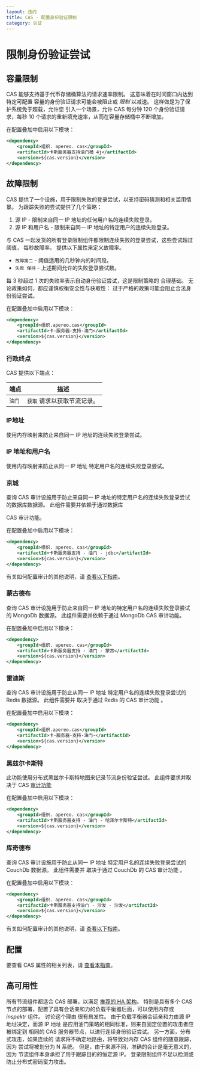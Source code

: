 ```yaml
---
layout: 违约
title: CAS - 配置身份验证限制
category: 认证
---
```


# 限制身份验证尝试

## 容量限制

CAS 能够支持基于代币存储桶算法的请求速率限制。 这意味着在时间窗口内达到特定可配置 容量的身份验证请求可能会被阻止或 _限制_ 以减速。 这样做是为了保护系统免于超载，允许您 引入一个场景，允许 CAS 每分钟 120 个身份验证请求，每秒 10 个请求的重新填充速率，从而在容量存储桶中不断增加。

在配置叠加中启用以下模块：

```xml
<dependency>
    <groupId>组织. apereo. cas</groupId>
    <artifactId>卡斯服务器支持油门桶 4j</artifactId>
    <version>${cas.version}</version>
</dependency>
```

## 故障限制

CAS 提供了一个设施，用于限制失败的登录尝试，以支持密码猜测和相关滥用情景。 为跟踪失败的尝试提供了几个策略：

1. 源 IP - 限制来自同一 IP 地址的任何用户名的连续失败登录。
2. 源 IP 和用户名 - 限制来自同一 IP 地址的特定用户的连续失败登录。

与 CAS 一起发货的所有登录限制组件都限制连续失败的登录尝试，这些尝试超过阈值， 每秒故障率。 提供以下属性来定义故障率。

* `故障第二` - 阈值适用的几秒钟内的时间段。
* `失败 保持` - 上述期间允许的失败登录尝试数。

每 3 秒超过 1 次的失败率表示自动身份验证尝试，这是限制策略的 合理基础。 无论政策如何，都应谨慎权衡安全性与获取性： 过于严格的政策可能会阻止合法身份验证尝试。

在配置叠加中启用以下模块：

```xml
<dependency>
    <groupId>组织.apereo.cas</groupId>
    <artifactId>卡-服务器-支持-油门</artifactId>
    <version>${cas.version}</version>
</dependency>
```

### 行政终点

CAS 提供以下端点：

| 端点   | 描述              |
| ---- | --------------- |
| `油门` | `获取` 请求以获取节流记录。 |

### IP地址

使用内存映射来防止来自同一 IP 地址的连续失败登录尝试。

### IP 地址和用户名

使用内存映射来防止从同一 IP 地址 特定用户名的连续失败登录尝试。

### 京城

查询 CAS 审计设施用于防止来自同一 IP 地址的特定用户名的连续失败登录尝试的数据库数据源。 此组件需要并依赖于通过数据库</a>

CAS 审计功能。</p> 

在配置叠加中启用以下模块：



```xml
<dependency>
    <groupId>组织. apereo. cas</groupId>
    <artifactId>卡斯服务器支持 - 油门 - jdbc</artifactId>
    <version>${cas.version}</version>
</dependency>
```


有关如何配置审计的其他说明，请 [查看以下指南](Audits.html)。



### 蒙古德布

查询 CAS 审计设施用于防止来自同一 IP 地址的特定用户名的连续失败登录尝试的 MongoDb 数据源。 此组件需要并依赖于通过 MongoDb</a> CAS 审计功能。</p> 

在配置叠加中启用以下模块：



```xml
<dependency>
    <groupId>组织. apereo. cas</groupId>
    <artifactId>卡斯服务器支持 - 油门 - 蒙古</artifactId>
    <version>${cas.version}</version>
</dependency>
```




### 雷迪斯

查询 CAS 审计设施用于防止从同一 IP 地址 特定用户名的连续失败登录尝试的 Redis 数据源。 此组件需要并 取决于通过 Redis</a> 的 CAS 审计功能 。</p> 

在配置叠加中启用以下模块：



```xml
<dependency>
    <groupId>组织.apereo.cas</groupId>
    <artifactId>卡-服务器-支持-油门-</artifactId>
    <version>${cas.version}</version>
</dependency>
```




### 黑兹尔卡斯特

此功能使用分布式黑兹尔卡斯特地图来记录节流身份验证尝试。 此组件要求并取决于 CAS [审计功能](Audits.html)

在配置叠加中启用以下模块：



```xml
<dependency>
    <groupId>组织. apereo. cas</groupId>
    <artifactId>卡斯服务器支持 - 油门 - 哈泽尔卡斯特</artifactId>
    <version>${cas.version}</version>
</dependency>
```




### 库奇德布

查询 CAS 审计设施用于防止从同一 IP 地址 特定用户名的连续失败登录尝试的 CouchDb 数据源。 此组件需要并 取决于通过 CouchDb</a> 的 CAS 审计功能 。</p> 

在配置叠加中启用以下模块：



```xml
<dependency>
    <groupId>组织. apereo. cas</groupId>
    <artifactId>卡斯服务器支持油门 - 沙发 - 沙发</artifactId>
    <version>${cas.version}</version>
</dependency>
```


有关如何配置审计的其他说明，请 [查看以下指南](Audits.html)。



## 配置

要查看 CAS 属性的相关列表，请 [查看本指南](../configuration/Configuration-Properties.html#authentication-throttling)。



## 高可用性

所有节流组件都适合 CAS 部署，以满足 [推荐的 HA 架构](../high_availability/High-Availability-Guide.html)。 特别是具有多个 CAS 节点的部署，配置了具有会话亲和力的负载平衡器后面，可以使用内存或 _inspektr_ 组件。 讨论这个理由 很有启发性。 由于负载平衡器会话亲和力由源 IP 地址决定，而源 IP 地址 是应用油门策略的相同标准，则来自固定位置的攻击者应被绑定到 相同的 CAS 服务器节点，以进行连续身份验证尝试。 另一方面，分布式攻击，如果连续的 请求将不确定地路由，将导致对内存 CAS 组件的随意跟踪，因为 尝试将被划分为 N 系统。 但是，由于来源不同，准确的会计是毫无意义的，因为 节流组件本身承担了用于跟踪目的的恒定源 IP。 登录限制组件不足以检测或防止分布式密码蛮力攻击。
